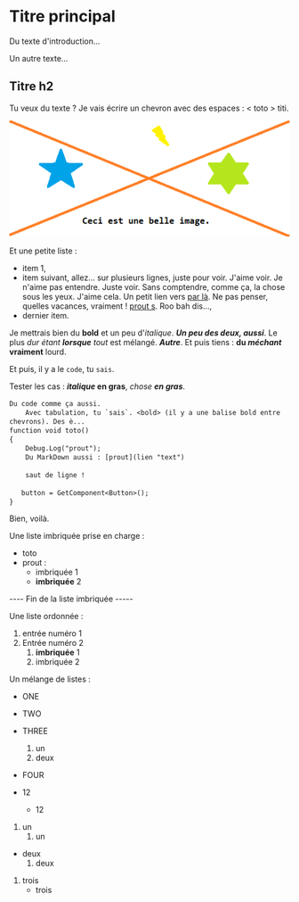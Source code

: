 # Titre principal

Du texte d'introduction...

Un autre texte...

## Titre h2

Tu veux du texte ? Je vais écrire un chevron avec des espaces : < toto > titi.

![Workflow specular](uneImage.png)

Et une petite liste :
- item 1,
- item suivant, allez... sur plusieurs lignes, juste pour voir. J'aime voir. Je n'aime pas entendre. Juste voir. Sans comptendre, comme ça, la chose sous les yeux. J'aime cela. Un petit lien vers [par là](https://duckduckgo.com "contenu bulle"). Ne pas penser, quelles vacances, vraiment ! [prout s](uneImage.png "belle image"). Roo bah dis...,
- dernier item.

Je mettrais bien du **bold** et un peu d'*italique*. ***Un peu des deux, aussi***. Le plus *dur étant **lorsque** tout* est mélangé. ***Autre***. Et puis tiens : **du *méchant* vraiment** lourd.

Et puis, il y a le `code`, tu `sais`.

Tester les cas : ***italique* en gras**, *chose **en gras***.
```
Du code comme ça aussi.
	Avec tabulation, tu `sais`. <bold> (il y a une balise bold entre chevrons). Des è...
function void toto()
{
	Debug.Log("prout");
	Du MarkDown aussi : [prout](lien "text")
   
	saut de ligne !

   button = GetComponent<Button>();
}
```

Bien, voilà.

Une liste imbriquée prise en charge :
- toto
- prout :
   - imbriquée 1
   - **imbriquée** 2

---- Fin de la liste imbriquée -----

Une liste ordonnée :
1. entrée numéro 1
2. Entrée numéro 2
   1. **imbriquée** 1
   2. imbriquée 2

Un mélange de listes :
- ONE
- TWO
- THREE
   1. un  
   2. deux
- FOUR


- 12
   - 12

1. un
   1. un

- deux
   1. deux

1. trois
   - trois